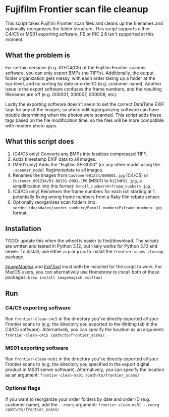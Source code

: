 # Fujifilm Frontier scan file cleanup
This script takes Fujifilm Frontier scan files and cleans up the filenames and optionally reorganizes the folder structure. This script supports either C4/C5 or MS01 exporting software. FE or PIC 2.6 isn't supported at this moment.

## What the problem is
For certain versions (e.g. A1+C4/C5) of the Fujifilm Frontier scanner software, you can only export BMPs (no TIFFs). Additionally, the output folder organization gets messy, with each order taking up a folder at the top-level, and no sorting by date or order ID (e.g. customer name). Another issue is the export software confuses the frame numbers, and the resulting filenames are off (e.g. 000001, 000007, 000008, etc).

Lastly the exporting software doesn't seem to set the correct DateTime EXIF tags for any of the images, so photo editing/organizing software can have trouble determining when the photos were scanned. This script adds these tags based on the file modification time, so the files will be more compatible with modern photo apps.

## What this script does
 1. (C4/C5 only) Converts any BMPs into lossless compressed TIFF.
 2. Adds timestamp EXIF data to all images.
 3. (MS01 only) Adds the "Fujifilm SP-3000" (or any other model using the `--scanner_model` flag)metadata to all images.
 4. Renames the images from `Customer001234/000001.jpg` (C4/C5) or `Customer_001234/R1-00131-0001.JPG` (MS01) to `R1234F01.jpg`, a simplification into this format: `R<roll_number>F<frame_number>.jpg`.
 5. (C4/C5 only) Reindexes the frame numbers for each roll starting at 1, potentially fixing wrong frame numbers from a flaky film rebate sensor.
 6. Optionally reorganizes scan folders into: `<order_id>/<date>/<order_number>/R<roll_number>F<frame_number>.jpg` format.

## Installation
TODO: update this when the wheel is easier to find/download.
The scripts are written and tested in Python 3.12, but likely works for Python 3.10 and newer. To install, use either `pip` or `pipx` to install the `frontier-scans-cleanup` package.

*[ImageMagick](https://docs.wand-py.org/en/latest/guide/install.html#install-imagemagick-on-debian-ubuntu)* and *[ExifTool](https://exiftool.org/install.html)* must both be installed for the script to work. For MacOS users, you can alternatively use Homebrew to install both of these packages: `brew install imagemagick exiftool`

## Run
### C4/C5 exporting software
Run `frontier-clean-c4c5` in the directory you've directly exported all your Frontier scans to (e.g. the directory you exported to the Writing tab in the C4/C5 software). Alternatively, you can specify the location as an argument: `frontier-clean-c4c5 /path/to/frontier_scans/`.
### MS01 exporting software
Run `frontier-clean-ms01` in the directory you've directly exported all your Frontier scans to (e.g. the directory you specified in the export digital product in MS01 server software). Alternatively, you can specify the location as an argument: `frontier-clean-ms01 /path/to/frontier_scans/`.
### Optional flags
If you want to reorganize your order folders by date and order ID (e.g. customer name), add the `--reorg` argument: `frontier-clean-ms01 --reorg /path/to/frontier_scans/`
